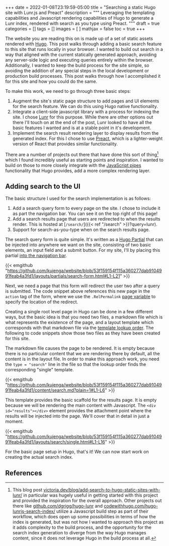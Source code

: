 +++
date = 2022-01-08T23:19:59-05:00
title = "Searching a static Hugo site with Lunr.js and Preact"
description = """
Leveraging the templating capabilities and Javascript rendering capabilities of
Hugo to generate a Lunr index, rendered with search as you type using Preact.
"""
draft = true
categories = []
tags = []
images = [
]
mathjax = false
toc = true
+++

The website you are reading this on is made up of a set of static assets
rendered with [Hugo][hugoSite]. This post walks through adding a basic search
feature to this site that runs locally in your browser. I wanted to build out
search in a way that aligned with the current statically generated approach,
avoiding any server-side logic and executing queries entirely within the
browser. Additionally, I wanted to keep the build process for the site simple,
so avoiding the addition of any special steps in the local development or
production build processes. This post walks through how I accomplished it for
this site and how you could do the same.

To make this work, we need to go through three basic steps:
1. Augment the site's static page structure to add pages and UI elements for the
   search feature. We can do this using Hugo native functionality.
1. Integrate a client-side javascript library with a process for indexing the
   site. I chose [Lunr][lunrHomepage] for this purpose. While there are other
   options out there I'll touch on at the end of the post, Lunr looked to have
   all the basic features I wanted and is at a stable point in it's development.
1. Implement the search result rendering layer to display results from the
   generated index. For this I chose to use [Preact][preactSite], which is a
   lighter-weight version of React that provides similar functionality.

There are a number of projects out there that have done this sort of
thing[^otherProjs] which I found incredibly useful as starting points and
inspiration. I wanted to build on those to more closely integrate with the
[JavaScript pipes][hugoJSPipes] functionality that Hugo provides, add a more
complex rendering layer.

## Adding search to the UI

The basic structure I used for the search implementation is as follows:
1. Add a search query form to every page on the site. I chose to include it as
   part the navigation bar. You can see it on the top right of this page!
1. Add a search results page that users are redirected to when the results
   render. This is hosted at [`/search/`]({{< ref "/search" >}}?query=lunr).
1. Support for search-as-you-type when on the search results page.

The search query form is quite simple. It's written as a [Hugo
Partial][hugoPartial] that can be injected into anywhere we want on the site,
consisting of two basic elements, an input field and a submit button. For my
site, I'll by placing this partial [into the navigation
bar](https://github.com/kujenga/website/blob/53f159154f115a360277dab9104991feab4a3fd1/layouts/partials/nav.html#L42-L43).

{{< emgithub "https://github.com/kujenga/website/blob/53f159154f115a360277dab9104991feab4a3fd1/layouts/partials/search-form.html#L1-L21" >}}

Next, we need a page that this form will redirect the user two after a query is
submitted. The code snippet above references this new page in the `action` tag
of the form, where we use the `.RelPermalink` [page variable][hugoPageVar] to
specify the location of the redirect.

Creating a single root level page in Hugo can be done in a few different ways,
but the basic idea is that you need two files, a markdown file which is what
represents the existence of the page, and a layout template which corresponds
with that markdown file via the [template lookup order][hugoTmplLookup]. The
following to code snippets show those two files as they have been created for
this site.

The markdown file causes the page to be rendered. It is empty because there is
no particular content that we are rendering there by default, all the content is
in the layout file. In order to make this approach work, you need the `type =
"search"` line in the file so that the lookup order finds the corresponding
"single" template.

{{< emgithub "https://github.com/kujenga/website/blob/53f159154f115a360277dab9104991feab4a3fd1/content/search.md?plain=1#L1-L6" >}}

This template provides the basic scaffold for the results page. It is empty
because we will be rendering the main content with Javascript. The `<div
id="results"></div>` element provides the attachment point where the results
will be injected into the page. We'll cover that in detail in just a moment.

{{< emgithub "https://github.com/kujenga/website/blob/53f159154f115a360277dab9104991feab4a3fd1/layouts/search/single.html#L1-L16" >}}

For the basic page setup in Hugo, that's it! We can now start work on creating
the actual search index.

## References


<!-- Footnotes -->
[^otherProjs]: This blog post
  [victoria.dev/blog/add-search-to-hugo-static-sites-with-lunr/][victoriaPost]
  in particular was hugely useful in getting started with this project and
  provided the inspiration for the overall approach. Other projects out there
  like [github.com/dgrigg/hugo-lunr][ghHugoLunr] and
  [codewithhugo.com/hugo-lunrjs-search-index/][nodeBuildExample] utilize a
  Javascript build step as part of their workflow, which does open up some
  possibilities in terms of how the index is generated, but was not how I wanted
  to approach this project as it adds complexity to the build process, and the
  opportunity for the search index generation to diverge from the way Hugo
  manages content, since it does not leverage Hugo in the build process at all.

<!-- Links -->
[hugoSite]: https://gohugo.io/
[hugoJSPipes]: https://gohugo.io/hugo-pipes/js/
[hugoPartial]: https://gohugo.io/templates/partials/
[hugoPageVar]: https://gohugo.io/variables/page/
[hugoTmplLookup]: https://gohugo.io/templates/lookup-order/
[lunrHomepage]: https://lunrjs.com/
[preactSite]: https://preactjs.com/
[victoriaPost]: https://victoria.dev/blog/add-search-to-hugo-static-sites-with-lunr/
[ghHugoLunr]: https://github.com/dgrigg/hugo-lunr
[nodeBuildExample]: https://codewithhugo.com/hugo-lunrjs-search-index/
